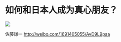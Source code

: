 # 如何和日本人成为真心朋友？

<img src="http://ww2.sinaimg.cn/bmiddle/64d0caffjw1edaxgrio8ij20c815fq8m.jpg">

佐藤謙一 http://weibo.com/1691405055/AvD9L9paa